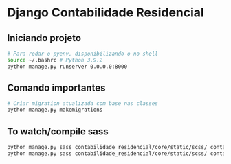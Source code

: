 # Django Contabilidade Residencial

## Iniciando projeto
```sh
# Para rodar o pyenv, disponibilizando-o no shell
source ~/.bashrc # Python 3.9.2
python manage.py runserver 0.0.0.0:8000
```

## Comando importantes
```sh
# Criar migration atualizada com base nas classes
python manage.py makemigrations
```

## To watch/compile sass
```sh
python manage.py sass contabilidade_residencial/core/static/scss/ contabilidade_residencial/core/static/css/ --watch
python manage.py sass contabilidade_residencial/core/static/scss/ contabilidade_residencial/core/static/css/ -t compressed
```